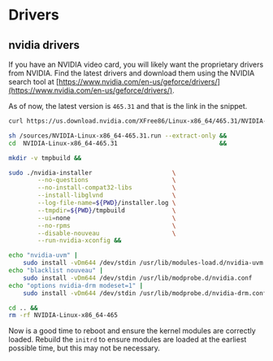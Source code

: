 # Drivers

## nvidia drivers

If you have an NVIDIA video card, you will likely want the proprietary drivers from NVIDIA. Find the latest drivers and download them using the NVIDIA search tool at [https://www.nvidia.com/en-us/geforce/drivers/](https://www.nvidia.com/en-us/geforce/drivers/).

As of now, the latest version is `465.31` and that is the link in the snippet.

```sh
curl https://us.download.nvidia.com/XFree86/Linux-x86_64/465.31/NVIDIA-Linux-x86_64-465.31.run -o /sources/NVIDIA-Linux-x86_64-465.31.run &&

sh /sources/NVIDIA-Linux-x86_64-465.31.run --extract-only &&
cd  NVIDIA-Linux-x86_64-465.31                            &&

mkdir -v tmpbuild &&

sudo ./nvidia-installer                      \
        --no-questions                       \
        --no-install-compat32-libs           \
        --install-libglvnd                   \
        --log-file-name=${PWD}/installer.log \
        --tmpdir=${PWD}/tmpbuild             \
        --ui=none                            \
        --no-rpms                            \
        --disable-nouveau                    \
        --run-nvidia-xconfig &&

echo "nvidia-uvm" |
    sudo install -vDm644 /dev/stdin /usr/lib/modules-load.d/nvidia-uvm.conf &&
echo "blacklist nouveau" |
    sudo install -vDm644 /dev/stdin /usr/lib/modprobe.d/nvidia.conf         &&
echo "options nvidia-drm modeset=1" |
    sudo install -vDm644 /dev/stdin /usr/lib/modprobe.d/nvidia-drm.conf     &&

cd .. &&
rm -rf NVIDIA-Linux-x86_64-465
```

Now is a good time to reboot and ensure the kernel modules are correctly loaded. Rebuild the `initrd` to ensure modules are loaded at the earliest possible time, but this may not be necessary.
